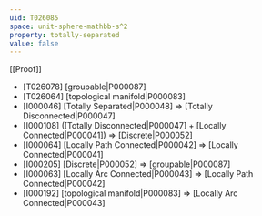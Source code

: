 ```yaml
---
uid: T026085
space: unit-sphere-mathbb-s^2
property: totally-separated
value: false
---
```

[[Proof]]

* [T026078] [groupable|P000087]
* [T026064] [topological manifold|P000083]
* [I000046] [Totally Separated|P000048] => [Totally Disconnected|P000047]
* [I000108] ([Totally Disconnected|P000047] + [Locally Connected|P000041]) => [Discrete|P000052]
* [I000064] [Locally Path Connected|P000042] => [Locally Connected|P000041]
* [I000205] [Discrete|P000052] => [groupable|P000087]
* [I000063] [Locally Arc Connected|P000043] => [Locally Path Connected|P000042]
* [I000192] [topological manifold|P000083] => [Locally Arc Connected|P000043]

